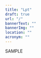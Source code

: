 ```yaml
---
title: "Lpt"
draft: true
url: "/"
bannerText: ""
bannerImg: ""
location: ""
acronym: ""
---
```


SAMPLE